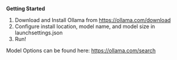 **Getting Started**

 1. Download and Install Ollama from https://ollama.com/download
 2. Configure install location, model name, and model size in launchsettings.json
 3. Run!

Model Options can be found here: https://ollama.com/search


